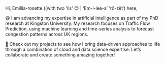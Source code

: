 ### 

Hi, Emillia-rosette ((with two 'lls' 😊 | ‘Em-i-lee-a’ 'rō-zĕt′) here, 

  😄 I am advancing my expertise in artificial intelligence as part of my PhD research at Kingston University. My research focuses on 
     Traffic Flow Prediction, using machine learning and time-series analysis to forecast congestion patterns across UK regions.
  
  🔭 Check out my projects to see how I bring data-driven approaches to life through a combination of cloud and data science expertise. Let’s collaborate and create something amazing together!


